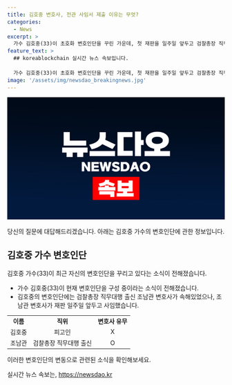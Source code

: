 ```yaml
---
title: 김호중 변호사, 전관 사임서 제출 이유는 무엇?
categories:
  - News
excerpt: >
  가수 김호중(33)이 초호화 변호인단을 꾸린 가운데, 첫 재판을 일주일 앞두고 검찰총장 직무대행 출신 조남관 변호사가 사임했다. 이에 대한 소식은 []에서 확인해보자.
feature_text: >
  ## koreablockchain 실시간 뉴스 속보입니다.

  가수 김호중(33)이 초호화 변호인단을 꾸린 가운데, 첫 재판을 일주일 앞두고 검찰총장 직무대행 출신 조남관 변호사가 사임했다. 이에 대한 소식은 []에서 확인해보자.
image: '/assets/img/newsdao_breakingnews.jpg'
---
```


<p><img src="/assets/img/newsdao_breakingnews.jpg" alt="koreablockchain 속보" /></p>

<p>당신의 질문에 대답해드리겠습니다. 아래는 김호중 가수의 변호인단에 관한 정보입니다.</p>

<h2 data-ke-size="size26">김호중 가수 변호인단</h2>

<p>김호중 가수(33)이 최근 자신의 변호인단을 꾸리고 있다는 소식이 전해졌습니다.</p>

<ul>
  <li>가수 김호중(33)이 현재 변호인단을 구성 중이라는 소식이 전해졌습니다.</li>
  <li>김호중의 변호인단에는 검찰총장 직무대행 출신 조남관 변호사가 속해있었으나, 조남관 변호사가 재판 일주일 앞두고 사임했습니다.</li>
</ul>

<table>
  <tr>
    <td style="text-align: center; height: 17px;"><b>이름</b></td>
    <td style="text-align: center; height: 17px;"><b>직위</b></td>
    <td style="text-align: center; height: 17px;"><b>변호사 유무</b></td>
  </tr>
  <tr>
    <td style="text-align: center; height: 17px;">김호중</td>
    <td style="text-align: center; height: 17px;">피고인</td>
    <td style="text-align: center; height: 17px;">X</td>
  </tr>
  <tr>
    <td style="text-align: center; height: 17px;">조남관</td>
    <td style="text-align: center; height: 17px;">검찰총장 직무대행 출신</td>
    <td style="text-align: center; height: 17px;">O</td>
  </tr>
</table>

<p>이러한 변호인단의 변동으로 관련된 소식을 확인해보세요.</p>
실시간 뉴스 속보는, <a href="https://newsdao.kr" rel="dofollow">https://newsdao.kr</a>


